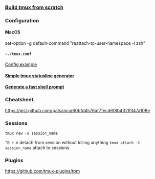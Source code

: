 ### [Build tmux from scratch](https://gist.github.com/patsancu/1a169a3a2c306e498ea809e8f30fc5fd)

### Configuration
#### MacOS
set-option -g default-command "reattach-to-user-namespace -l zsh"
#### `~./tmux.conf`

[Config example](https://gist.github.com/komasaru/5574812)

#### [Simple tmux statusline generator ](https://github.com/edkolev/tmuxline.vim)

#### [Generate a fast shell prompt](https://github.com/edkolev/promptline.vim)

### Cheatsheet

https://gist.github.com/patsancu/60bfd4576af7fecd6f8b4329347a108e

### Sessions
```
tmux new -s session_name
```
`^B + d` detach from session without killing anything
`tmux attach -t session_name` attach to sessions

### Plugins

https://github.com/tmux-plugins/tpm
